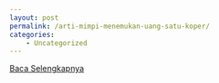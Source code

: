 ```yaml
---
layout: post
permalink: /arti-mimpi-menemukan-uang-satu-koper/
categories:
    - Uncategorized
---
```


[Baca Selengkapnya](/04)